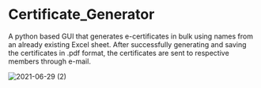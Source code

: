 # Certificate_Generator
 A python based GUI  that generates e-certificates in bulk using names from an already existing Excel sheet. After successfully generating and saving the certificates in .pdf format, the certificates are sent to respective members through e-mail.
 
 ![2021-06-29 (2)](https://user-images.githubusercontent.com/69888214/123792476-44a6b180-d8fe-11eb-9c16-6d26ef64ef58.png)

